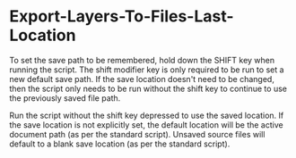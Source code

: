 # Export-Layers-To-Files-Last-Location
To set the save path to be remembered, hold down the SHIFT key when running the script. The shift modifier key is only required to be run to set a new default save path. If the save location doesn't need to be changed, then the script only needs to be run without the shift key to continue to use the previously saved file path.

Run the script without the shift key depressed to use the saved location. If the save location is not explicitly set, the default location will be the active document path (as per the standard script). Unsaved source files will default to a blank save location (as per the standard script).
